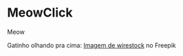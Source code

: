 # MeowClick
 Meow

Gatinho olhando pra cima: <a href="https://br.freepik.com/fotos-gratis/close-de-um-gatinho-ruivo-fofo-olhando-para-a-camera-isolada-em-uma-parede-branca_17245761.htm#query=cat&position=17&from_view=search&track=sph">Imagem de wirestock</a> no Freepik

